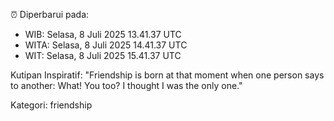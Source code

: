 ⏰ Diperbarui pada:
- WIB: Selasa, 8 Juli 2025 13.41.37 UTC
- WITA: Selasa, 8 Juli 2025 14.41.37 UTC
- WIT: Selasa, 8 Juli 2025 15.41.37 UTC

Kutipan Inspiratif:
"Friendship is born at that moment when one person says to another: What! You too? I thought I was the only one."


Kategori: friendship


